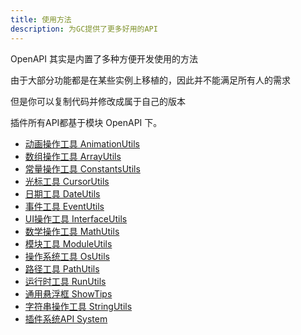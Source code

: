 ```yaml
---
title: 使用方法
description: 为GC提供了更多好用的API
---
```


OpenAPI 其实是内置了多种方便开发使用的方法

由于大部分功能都是在某些实例上移植的，因此并不能满足所有人的需求

但是你可以复制代码并修改成属于自己的版本

插件所有API都基于模块 OpenAPI 下。

- [动画操作工具 AnimationUtils](641/api/animationutils)
- [数组操作工具 ArrayUtils](641/api/arrayutils)
- [常量操作工具 ConstantsUtils](641/api/constantsutils)
- [光标工具 CursorUtils](641/api/cursorutils)
- [日期工具 DateUtils](641/api/dateutils)
- [事件工具 EventUtils](641/api/eventutils)
- [UI操作工具 InterfaceUtils](641/api/interfaceutils)
- [数学操作工具 MathUtils](641/api/mathutils)
- [模块工具 ModuleUtils](641/api/moduleutils)
- [操作系统工具 OsUtils](641/api/osutils)
- [路径工具 PathUtils](641/api/pathutils)
- [运行时工具 RunUtils](641/api/runutils)
- [通用悬浮框 ShowTips](641/api/showtips)
- [字符串操作工具 StringUtils](641/api/stringutils)
- [插件系统API System](641/api/system)